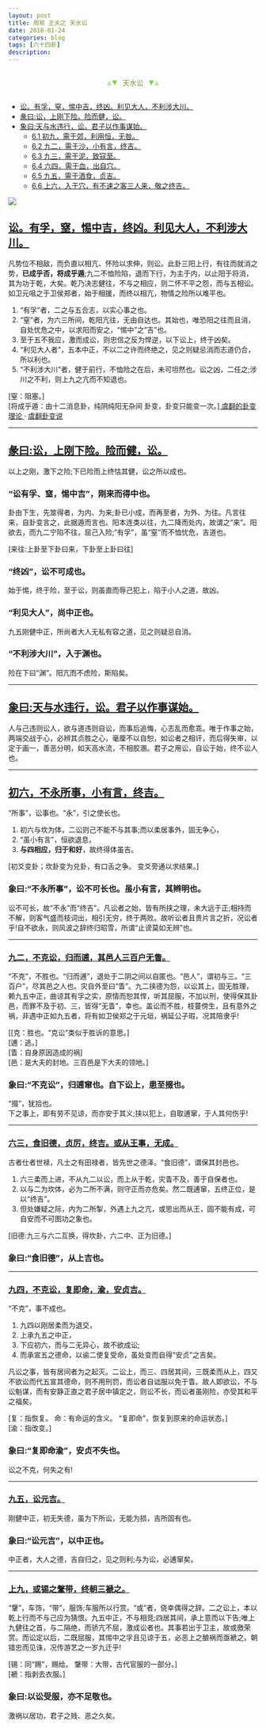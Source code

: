 ```yaml
---
layout: post
title: 周易 王夫之 天水讼
date: 2018-01-24
categories: blog
tags: [六十四卦]
description: 
---
```


<span id = "jump"></span>


<section style="margin: 0px auto; text-align: center;">
    <section class="xhr" style="width: 0px; height: 0px; border-left: 5px solid transparent; border-right: 5px solid transparent; border-bottom: 10px solid rgb(135, 201, 67); display: inline-block; opacity: 0.5; border-top-color: rgb(135, 201, 67);"></section>
    <section class="xhr" style="width: 0px; height: 0px; border-left: 5px solid transparent; border-right: 5px solid transparent; border-top: 10px solid rgb(135, 201, 67); display: inline-block; margin-left: -3px; border-bottom-color: rgb(135, 201, 67);"></section>
    <section style="
margin-left: 0.5em;
display: inline-block;">
        <p>
            <span style="color: rgb(118, 146, 60);">天水讼</span>
        </p>
    </section>
    <section class="xhr" style="margin-left: 0.5em; width: 0px; height: 0px; border-left: 5px solid transparent; border-right: 5px solid transparent; border-top: 10px solid rgb(135, 201, 67); display: inline-block; border-bottom-color: rgb(135, 201, 67);"></section>
    <section class="xhr" style="width: 0px; height: 0px; border-left: 5px solid transparent; border-right: 5px solid transparent; border-bottom: 10px solid rgb(135, 201, 67); display: inline-block; opacity: 0.5; margin-left: -3px; border-top-color: rgb(135, 201, 67);"></section>
</section>

- [讼。有孚，窒，惕中吉，终凶。利见大人，不利涉大川。](#jump惕中吉)
- [彖曰:讼，上刚下险。险而健，讼。](#jump上刚下险)
- [象曰:天与水违行，讼。君子以作事谋始。](#jump天与水违行)
  - [6.1 初九，需于郊，利用恒，无咎。](#jump需于郊)
  - [6.2 九二，需于沙，小有言，终吉。](#jump需于沙)
  - [6.3 九三，需于泥，致寇至。](#jump需于泥)
  - [6.4 六四，需于血，出自穴。](#jump需于血)
  - [6.5 九五，需于酒食，贞吉。](#jump需于酒食)
  - [6.6 上六，入于穴，有不速之客三人来，敬之终吉。](#jump入于穴)
  
  

![](http://www.guoyi360.com/uploads/allimg/130320/1-130320092F3622.jpg)
  

<span id = "jump惕中吉"></span>
## [讼。有孚，窒，惕中吉，终凶。利见大人，不利涉大川。](#jump)
凡势位不相敌，而负直以相亢、怀险以求伸，则讼。此卦三阳上行，有往而就消之势，**已成乎否，将成乎遁**;九二不恤险陷，退而下行，为主于内，以止阳于将消，其为功于乾，大矣。乾乃决志健往，不与之相应，则二怀不平之怨，而与五相讼。如卫元咀之于卫侯郑者，始于相援，而终以相亢，物情之险所以难平也。
1. “有孚”者，二之与五合志，以实心事之也。
1. “窒”者，为六三所间，乾阳亢往，无由自达也。其始也，唯恐阳之往而且消，自处忧危之中，以求阳而安之，“惕中”之“吉”也。
1. 至于五不我应，激而成讼，则忠信之反为悍逆，以下讼上，终于凶矣。
1. “利见大人者”，五本中正，不以二之许而终绝之，见之则疑忌消而志道仍合，所以利也。
1. “不利涉大川”者，健于前行，不恤险之在后，未可坦然也。讼之凶，二任之;涉川之不利，则上九之亢而不知退也。

[窒：阻塞。] <br>
[将成乎遁：由十二消息卦，纯阴纯阳无杂间 卦变，卦变只能变一次。][ 虞翻的卦变理论 ](http://www.askingdao.com/wenzhang/detail_id_1336.html) · [ 虞翻卦变说 ](https://www.jianshu.com/p/a9394c36b8fa)

----

<span id = "jump上刚下险"></span>
## [彖曰:讼，上刚下险。险而健，讼。](#jump)
以上之刚，激下之险;下已险而上终怙其健，讼之所以成也。

### “讼有孚、窒，惕中吉”，刚来而得中也。
卦由下生，先筮得者，为内、为来;卦已小成，而再至者，为外、为往。凡言往来，自卦变言之，此据遁而言也。阳本连类以往，九二降而处内，故谓之“来”。阳欲去，而九二宁陷不往，屈己入险;“有孚”，虽“窒”而不恤忧危，吉道也。

[来往:上卦至下卦曰来，下卦至上卦曰往]


### “终凶”，讼不可成也。
始于惕，终于险，至于讼，则虽直而辱己犯上，陷于小人之道，故凶。

### “利见大人”，尚中正也。
九五刚健中正，所尚者大人无私有容之道，见之则疑忌自消。

### “不利涉大川”，入于渊也。
险在下曰“渊”。阳亢而不虑险，斯陷矣。


----

<span id = "jump天与水违行"></span>
## [象曰:天与水违行，讼。君子以作事谋始。](#jump)
人与己违则讼人，欲与道违则自讼，而事后追悔，心志乱而愈乖。唯于作事之始，两端交战于心，必辨其贞胜之心，毫厘不以自恕，如讼者之相讦，而后得失审，以定于画一，善恶分明，如天高水流，不相胶溷。君子之用讼，自讼于始，终不讼人也。
  
----

<span id = "jump不永所事"></span>
## [初六，不永所事，小有言，终吉。](#jump)
“所事”，讼事也。“永”，引之使长也。
1. 初六与坎为体，二讼则己不能不与其事;而以柔居事外，固无争心，
1. “虽小有言”，恒欲退息，
1. **与四相应，归于和好**，故终得体虽吉。


[初爻变卦；坎卦变为兑卦，有口舌之争。   变爻旁通以求结果。]


### 象曰:“不永所事”，讼不可长也。虽小有言，其辫明也。
讼不可长，故“不永”而“终吉”。凡讼者之始，皆有所挟之理，未大远于正;相持而不解，则客气盛而枝词出，相引无穷，终于两败。故听讼者且贵片言之折，况讼者乎!自不欲永，则风波之辞终归昭雪，所谓“止谤莫如无辨”也。

----

<span id = "jump不克讼"></span>
### [九二，不克讼，归而逋，其邑人三百户无眚。](#jump)
“不克”，不胜也。“归而逋”，退处于二阴之间以自匿也。“邑人”，谓初与三。“三百户”，尽其邑之人也。灾自外至曰“眚”。九二挟德为怨，以讼其上，固无胜理，赖九五中正，曲谅其有孚之实，原情而恕其悍，听其屈服，不加以刑，使得保其卦邑，而罪不及于初、三，皆得“无眚”，幸也。盖讼而不胜，枝蔓傍生，且有意外之祸，非遇中正如九五者，将有如卫侯郑之于元垣，祸延公子瑕，况其陪隶乎!


[[克：胜也。“克讼”类似于胜诉的意思。]<br>
[逋：逃。]<br>
[眚：自身原因造成的祸]<br>
[邑：是大夫的封地。三百邑是下大夫的领地。]


### 象曰:“不克讼”，归逋窜也。自下讼上，患至掇也。
“掇”，犹拾也。<br>
下之事上，即有劳不见谅，而亦安于其义;挟以犯上，自取逋窜，于人其何伤乎!

----

<span id = "jump食旧德"></span>
### [六三，食旧德，贞厉，终吉。或从王事，无成。](#jump)
古者仕者世禄，凡士之有田禄者，皆先世之德泽。“食旧德”，谓保其封邑也。
1. 六三柔而上进，不从九二以讼，而上从于乾，灾眚不及，善于自保者也。
1. 以与二为坎体，必为二所不满，则守正而亦危矣。然二既逋窜，五终正位，是以“终吉”。
1. 但处嫌疑之际，内为二所掣，外遇上九之亢，或思出而从王，固不能有成，可自安而不可图功之象也。

[旧德:九三与六二互换，得坎卦，六二中、正为旧德。]

### 象曰:“食旧德”，从上吉也。


----

<span id = "jump复即命"></span>
### [九四，不克讼，复即命，渝，安贞吉。](#jump)
“不克”，事不成也。
1. 九四以刚居柔而为退交，
1. 上承九五之中正，
1. 下应初六，而与二无异心，故不欲成讼;
1. 而承宣五之德命，以谕二使复受命，虽处变而自得“安贞”之吉矣。

凡讼之事，皆有居间者为之起灭。二讼上，而三、四居其间，三既柔而从上，四又不欲讼而代五宣其德命，则不用刑罚，而讼者自诎服以免于眚。故人即欲讼，不与讼魁谋，而有安静正直之君子居中镇定之，则讼不长，而讼者虽刚险，亦受其和平之福矣。


[复：指恢复。  命：有命运的含义。  “复即命”，恢复到原来的命运状态。]<br>
[渝：指改变。]


### 象曰:“复即命渝”，安贞不失也。
讼之不克，何失之有!


----

<span id = "jump讼元吉"></span>
### [九五，讼元吉。](#jump)
刚健中正，初无失德，虽为下所讼，无能为损，吉所固有也。

### 象曰:“讼元吉”，以中正也。
中正者，大人之德，吉自归之，见之则利;与为讼，必逋窜矣。


----

<span id = "jump讼元吉"></span>
### [上九，或锡之鞶带，终朝三褫之。](#jump)
“鞶”，车饰，“带”，服饰;车服所以行赏。“或”者，侥幸偶得之辞。二之讼上，本以乾上行而不与己应为猜恨。九五中正，不与相竞;四居其间，承上意而以下告;唯上九健往之首，与二隔绝，而骄亢不屈，激成讼者也。其事若出于卫主，故或徼荣赏。而讼定以后，二既屈服，其惕中之孚且见谅于五，必恶上之酿祸而亟褫之。朝错忠而见诛，况传游艺之一岁九迁乎!


[锡：同“赐”，赐给。  鞶带：大带，古代官服的一部分。]<br>
[褫：指剥去衣服。]

### 象曰:以讼受服，亦不足敬也。
激祸以居功，君子之贱、恶之久矣。












